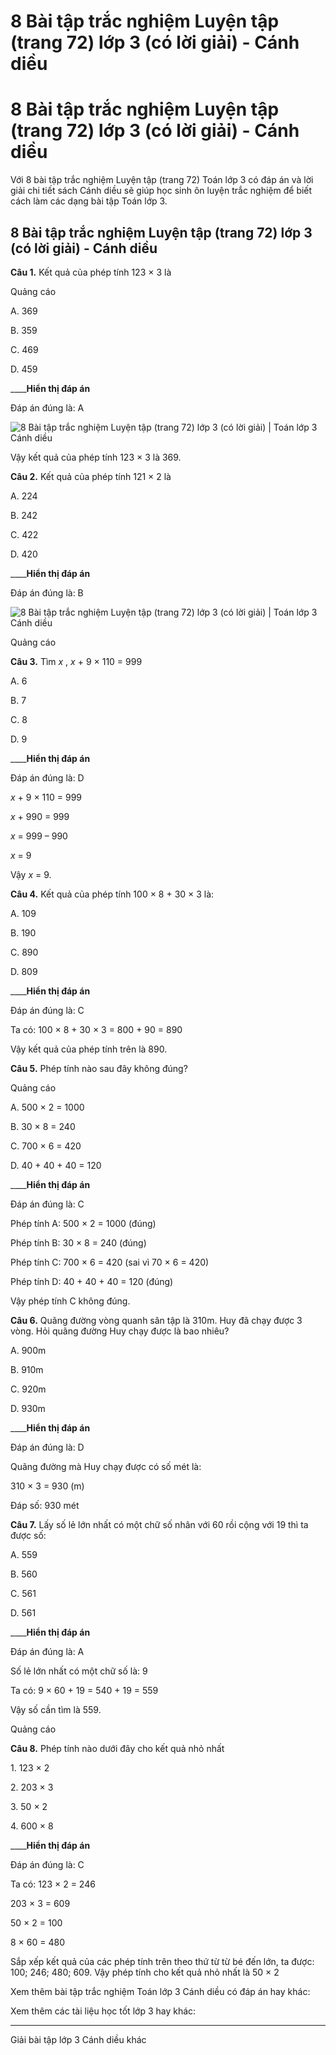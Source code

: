 # 8 Bài tập trắc nghiệm Luyện tập (trang 72) lớp 3 (có lời giải) - Cánh diều

# 8 Bài tập trắc nghiệm Luyện tập (trang 72) lớp 3 (có lời giải) - Cánh diều

Với 8 bài tập trắc nghiệm Luyện tập (trang 72) Toán lớp 3 có đáp án và lời giải chi tiết sách Cánh diều sẽ giúp học sinh ôn luyện trắc nghiệm để biết cách làm các dạng bài tập Toán lớp 3.

## 8 Bài tập trắc nghiệm Luyện tập (trang 72) lớp 3 (có lời giải) - Cánh diều

**Câu 1.** Kết quả của phép tính 123 × 3 là

Quảng cáo

A. 369

B. 359

C. 469

D. 459

____**Hiển thị đáp án**

Đáp án đúng là: A

![8 Bài tập trắc nghiệm Luyện tập \(trang 72\) lớp 3 \(có lời giải\) | Toán lớp 3 Cánh diều](https://vietjack.com/toan-3-cd/images/trac-nghiem-luyen-tap-trang-72.PNG)

Vậy kết quả của phép tính 123 × 3 là 369.

**Câu 2.** Kết quả của phép tính 121 × 2 là

A. 224

B. 242

C. 422

D. 420

____**Hiển thị đáp án**

Đáp án đúng là: B

![8 Bài tập trắc nghiệm Luyện tập \(trang 72\) lớp 3 \(có lời giải\) | Toán lớp 3 Cánh diều](https://vietjack.com/toan-3-cd/images/trac-nghiem-luyen-tap-trang-72-a.PNG)

Quảng cáo

**Câu 3.** Tìm _x_ , _x_ \+ 9 × 110 = 999

A. 6

B. 7

C. 8

D. 9

____**Hiển thị đáp án**

Đáp án đúng là: D

_x_ \+ 9 × 110 = 999

_x_ \+ 990 = 999

_x_ = 999 – 990

_x_ = 9

Vậy _x_ = 9.

**Câu 4.** Kết quả của phép tính 100 × 8 + 30 × 3 là:

A. 109

B. 190

C. 890

D. 809

____**Hiển thị đáp án**

Đáp án đúng là: C

Ta có: 100 × 8 + 30 × 3 = 800 + 90 = 890

Vậy kết quả của phép tính trên là 890.

**Câu 5.** Phép tính nào sau đây không đúng?

Quảng cáo

A. 500 × 2 = 1000

B. 30 × 8 = 240

C. 700 × 6 = 420

D. 40 + 40 + 40 = 120

____**Hiển thị đáp án**

Đáp án đúng là: C

Phép tính A: 500 × 2 = 1000 (đúng)

Phép tính B: 30 × 8 = 240 (đúng)

Phép tính C: 700 × 6 = 420 (sai vì 70 × 6 = 420) 

Phép tính D: 40 + 40 + 40 = 120 (đúng)

Vậy phép tính C không đúng.

**Câu 6.** Quãng đường vòng quanh sân tập là 310m. Huy đã chạy được 3 vòng. Hỏi quãng đường Huy chạy được là bao nhiêu?

A. 900m

B. 910m

C. 920m

D. 930m

____**Hiển thị đáp án**

Đáp án đúng là: D

Quãng đường mà Huy chạy được có số mét là:

310 × 3 = 930 (m)

Đáp số: 930 mét

**Câu 7.** Lấy số lẻ lớn nhất có một chữ số nhân với 60 rồi cộng với 19 thì ta được số:

A. 559

B. 560

C. 561

D. 561

____**Hiển thị đáp án**

Đáp án đúng là: A

Số lẻ lớn nhất có một chữ số là: 9

Ta có: 9 × 60 + 19 = 540 + 19 = 559

Vậy số cần tìm là 559.

Quảng cáo

**Câu 8.** Phép tính nào dưới đây cho kết quả nhỏ nhất

1\. 123 × 2

2\. 203 × 3

3\. 50 × 2

4\. 600 × 8

____**Hiển thị đáp án**

Đáp án đúng là: C

Ta có: 123 × 2 = 246

203 × 3 = 609

50 × 2 = 100

8 × 60 = 480

Sắp xếp kết quả của các phép tính trên theo thứ từ từ bé đến lớn, ta được: 100; 246; 480; 609. Vậy phép tính cho kết quả nhỏ nhất là 50 × 2

Xem thêm bài tập trắc nghiệm Toán lớp 3 Cánh diều có đáp án hay khác:

Xem thêm các tài liệu học tốt lớp 3 hay khác:

* * *

Giải bài tập lớp 3 Cánh diều khác
